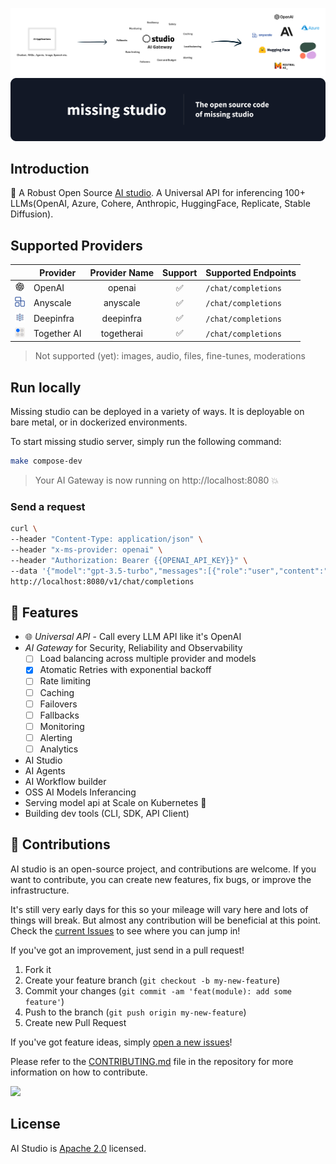 ![Gateway](/assets/gateway.svg)
![Missing studio](/assets/github.png)

## Introduction
🌈 A Robust Open Source [AI studio](https://www.missing.studio). A Universal API for inferencing 100+ LLMs(OpenAI, Azure, Cohere, Anthropic, HuggingFace, Replicate, Stable Diffusion).

## Supported Providers
|                                               |   Provider     |   Provider Name  |   Support   |   Supported Endpoints    |
|-----------------------------------------------|----------------|    :---:         |    :---:    |--------------------------|
|<img src="assets/openai.png" width=16>         | OpenAI         |     openai       |      ✅     |  `/chat/completions`     |
|<img src="assets/anyscale.png" width=16>       | Anyscale       |    anyscale      |      ✅     |  `/chat/completions`     |
|<img src="assets/deepinfra.jpeg" width=16>     | Deepinfra      |    deepinfra     |      ✅     |  `/chat/completions`     |
|<img src="assets/togetherai.svg" width=16>     | Together AI	   |    togetherai    |      ✅     |  `/chat/completions`     |

> Not supported (yet): images, audio, files, fine-tunes, moderations

## Run locally
Missing studio can be deployed in a variety of ways. It is deployable on bare metal, or in dockerized environments.

To start missing studio server, simply run the following command:
```sh
make compose-dev
```
> Your AI Gateway is now running on http://localhost:8080 💥

### Send a request
```sh
curl \
--header "Content-Type: application/json" \
--header "x-ms-provider: openai" \
--header "Authorization: Bearer {{OPENAI_API_KEY}}" \
--data '{"model":"gpt-3.5-turbo","messages":[{"role":"user","content":"who are you?"}]}' \
http://localhost:8080/v1/chat/completions
```


## 🚀 Features
- 🌐 *Universal API* - Call every LLM API like it's OpenAI
- *AI Gateway* for Security, Reliability and Observability
  - [ ] Load balancing across multiple provider and models   
  - [X] Atomatic Retries with exponential backoff
  - [ ] Rate limiting
  - [ ] Caching
  - [ ] Failovers
  - [ ] Fallbacks
  - [ ] Monitoring
  - [ ] Alerting
  - [ ] Analytics
- AI Studio
- AI Agents
- AI Workflow builder
- OSS AI Models Inferancing
- Serving model api at Scale on Kubernetes 🦄️
- Building dev tools (CLI, SDK, API Client)

## 🫶 Contributions
AI studio is an open-source project, and  contributions are welcome. If you want to contribute, you can create new features, fix bugs, or improve the infrastructure. 

It's still very early days for this so your mileage will vary here and lots of things will break. But almost any contribution will be beneficial at this point. Check the [current Issues](https://github.com/missingstudio/studio/issues) to see where you can jump in!

If you've got an improvement, just send in a pull request!

1. Fork it
2. Create your feature branch (`git checkout -b my-new-feature`)
3. Commit your changes (`git commit -am 'feat(module): add some feature'`)
4. Push to the branch (`git push origin my-new-feature`)
5. Create new Pull Request

If you've got feature ideas, simply [open a new issues](https://github.com/missingstudio/studio/issues/new)!

Please refer to the [CONTRIBUTING.md](https://github.com/missingstudio/studio/blob/main/.github/CONTRIBUTING.md) file in the repository for more information on how to contribute.

<a href="https://github.com/missingstudio/studio/graphs/contributors">
  <img src="https://contrib.rocks/image?repo=missingstudio/studio" />
</a>

## License
AI Studio is [Apache 2.0](https://github.com/missingstudio/studio/blob/main/LICENSE) licensed.